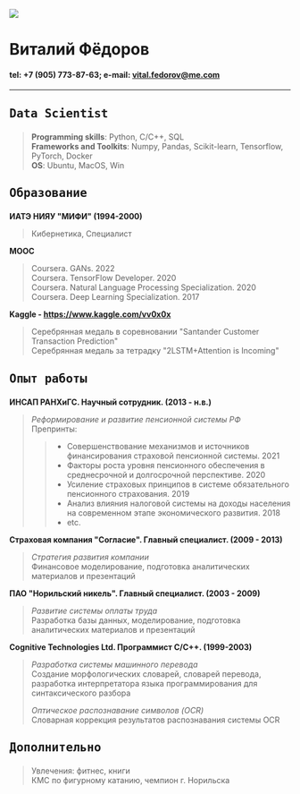 
![](https://drive.google.com/uc?export=view&id=1NNd3GHYdT35Uca8wXkBceNiReSJ6DdH9)
# Виталий Фёдоров  

#### tel: +7 (905) 773-87-63; e-mail: vital.fedorov@me.com
-----

## <pre>Data Scientist</pre>
> <b>Programming skills</b>: Python, C/C++, SQL  
> <b>Frameworks and Toolkits</b>: Numpy, Pandas, Scikit-learn, Tensorflow, PyTorch, Docker  
> <b>OS</b>: Ubuntu, MacOS, Win

## <pre>Образование</pre>
<b>ИАТЭ НИЯУ "МИФИ" (1994-2000)</b>
> Кибернетика, Специалист    

<b>MOOC</b>
> Coursera. GANs. 2022     
> Coursera. TensorFlow Developer. 2020  
> Coursera. Natural Language Processing Specialization. 2020  
> Coursera. Deep Learning Specialization. 2017  

<b>Kaggle - <https://www.kaggle.com/vv0x0x></b>
> Серебрянная медаль в соревновании "Santander Customer Transaction Prediction"  
> Серебрянная медаль за тетрадку "2LSTM+Attention is Incoming"  

## <pre>Опыт работы</pre>
<b>ИНСАП РАНХиГС. Научный сотрудник. (2013 - н.в.)</b>
> <i>Реформирование и развитие пенсионной системы РФ</i>  
> Препринты:
>> - Совершенствование механизмов и источников финансирования страховой пенсионной системы. 2021  
>> - Факторы роста уровня пенсионного обеспечения в среднесрочной и долгосрочной перспективе. 2020  
>> - Усиление страховых принципов в системе обязательного пенсионного страхования. 2019  
>> - Анализ влияния налоговой системы на доходы населения на современном этапе экономического развития. 2018
>> - etc.

<b> Страховая компания "Согласие". Главный специалист. (2009 - 2013)</b>
> <i>Стратегия развития компании</i>  
> Финансовое моделирование, подготовка аналитических материалов и презентаций

<b>ПАО "Норильский никель". Главный специалист. (2003 - 2009)</b>
> <i>Развитие системы оплаты труда</i>   
> Разработка базы данных, моделирование, подготовка аналитических материалов и презентаций

<b>Cognitive Technologies Ltd. Программист C/C++. (1999-2003) </b>
> <i>Разработка системы машинного перевода</i>  
> Создание морфологических словарей, словарей перевода, разработка интерпретатора языка программирования для синтаксического разбора  
>  
> <i>Оптическое распознавание символов (OCR)</i>   
> Словарная коррекция результатов распознавания системы OCR

## <pre>Дополнительно</pre> 
> Увлечения: фитнес, книги  
> КМС по фигурному катанию, чемпион г. Норильска 
